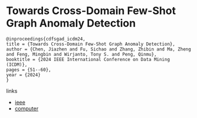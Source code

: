 # Towards Cross-Domain Few-Shot Graph Anomaly Detection

```
@inproceedings{cdfsgad_icdm24,
title = {Towards Cross-Domain Few-Shot Graph Anomaly Detection},
author = {Chen, Jiazhen and Fu, Sichao and Zhang, Zhibin and Ma, Zheng and Feng, Mingbin and Wirjanto, Tony S. and Peng, Qinmu},
booktitle = {2024 IEEE International Conference on Data Mining (ICDM)},
pages = {51--60},
year = {2024}
}
```

links
- [ieee](https://doi.org/10.1109/ICDM59182.2024.00012)
- [computer](https://doi.ieeecomputersociety.org/10.1109/ICDM59182.2024.00012)
